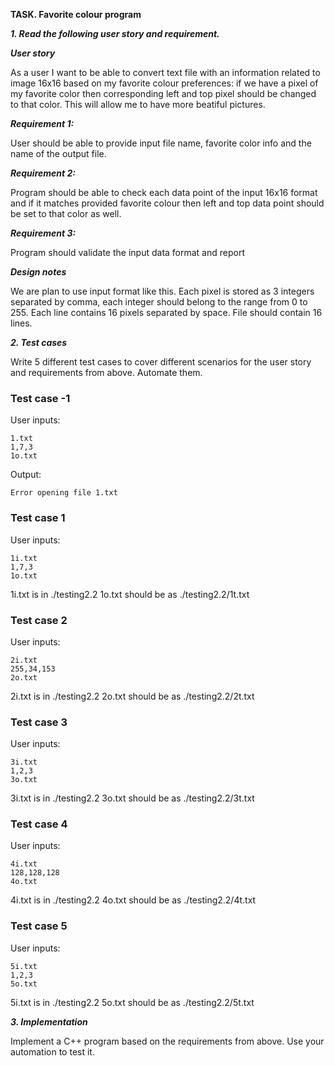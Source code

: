 **TASK. Favorite colour program**

***1. Read the following user story and requirement.***

***User story***

As a user I want to be able to convert text file with an information related to image 16x16 based on my favorite colour preferences: if we have a pixel of my favorite color then corresponding left and top pixel should be changed to that color. This will allow me to have more beatiful pictures.


***Requirement 1:***

User should be able to provide input file name, favorite color info and the name of the output file.

***Requirement 2:***

Program should be able to check each data point of the input 16x16 format and if it matches provided favorite colour then left and top data point should be set to that color as well.

***Requirement 3:***

Program should validate the input data format and report 

***Design notes***

We are plan to use input format like this. Each pixel is stored as 3 integers separated by comma, each integer should belong to the range from 0 to 255. Each line contains 16 pixels separated by space. File should contain 16 lines.


***2. Test cases***

Write 5 different test cases to cover different scenarios for the user story and requirements from above. Automate them.
### Test case -1
User inputs:
```
1.txt
1,7,3
1o.txt
```
Output:
```
Error opening file 1.txt
```
### Test case 1
User inputs:
```
1i.txt
1,7,3
1o.txt
```

1i.txt is in ./testing2.2
1o.txt should be as ./testing2.2/1t.txt

### Test case 2
User inputs:
```
2i.txt
255,34,153
2o.txt
```


2i.txt is in ./testing2.2
2o.txt should be as ./testing2.2/2t.txt

### Test case 3
User inputs:
```
3i.txt
1,2,3
3o.txt
```


3i.txt is in ./testing2.2
3o.txt should be as ./testing2.2/3t.txt

### Test case 4
User inputs:
```
4i.txt
128,128,128
4o.txt
```


4i.txt is in ./testing2.2
4o.txt should be as ./testing2.2/4t.txt

### Test case 5
User inputs:
```
5i.txt
1,2,3
5o.txt
```


5i.txt is in ./testing2.2
5o.txt should be as ./testing2.2/5t.txt

***3. Implementation***

Implement a C++ program based on the requirements from above. Use your automation to test it.

